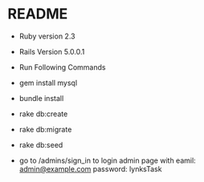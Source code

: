 # README

* Ruby version 2.3

* Rails Version 5.0.0.1

* Run Following Commands

* gem install mysql

* bundle install

* rake db:create

* rake db:migrate

* rake db:seed

* go to /admins/sign_in to login admin page with eamil: admin@example.com password: lynksTask

